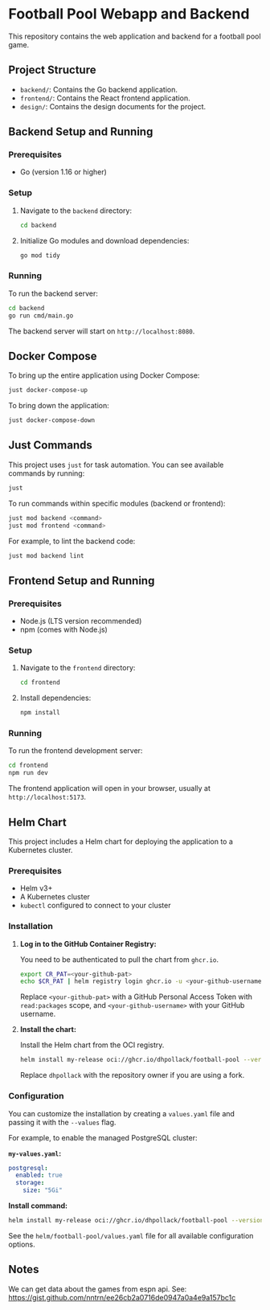 # Football Pool Webapp and Backend

This repository contains the web application and backend for a football pool game.

## Project Structure

- `backend/`: Contains the Go backend application.
- `frontend/`: Contains the React frontend application.
- `design/`: Contains the design documents for the project.

## Backend Setup and Running

### Prerequisites

- Go (version 1.16 or higher)

### Setup

1. Navigate to the `backend` directory:
   ```bash
   cd backend
   ```
2. Initialize Go modules and download dependencies:
   ```bash
   go mod tidy
   ```

### Running

To run the backend server:

```bash
cd backend
go run cmd/main.go
```

The backend server will start on `http://localhost:8080`.

## Docker Compose

To bring up the entire application using Docker Compose:

```bash
just docker-compose-up
```

To bring down the application:

```bash
just docker-compose-down
```

## Just Commands

This project uses `just` for task automation. You can see available commands by running:

```bash
just
```

To run commands within specific modules (backend or frontend):

```bash
just mod backend <command>
just mod frontend <command>
```

For example, to lint the backend code:

```bash
just mod backend lint
```

## Frontend Setup and Running

### Prerequisites

- Node.js (LTS version recommended)
- npm (comes with Node.js)

### Setup

1. Navigate to the `frontend` directory:
   ```bash
   cd frontend
   ```
2. Install dependencies:
   ```bash
   npm install
   ```

### Running

To run the frontend development server:

```bash
cd frontend
npm run dev
```

The frontend application will open in your browser, usually at `http://localhost:5173`.

## Helm Chart

This project includes a Helm chart for deploying the application to a Kubernetes cluster.

### Prerequisites

- Helm v3+
- A Kubernetes cluster
- `kubectl` configured to connect to your cluster

### Installation

1.  **Log in to the GitHub Container Registry:**

    You need to be authenticated to pull the chart from `ghcr.io`.

    ```bash
    export CR_PAT=<your-github-pat>
    echo $CR_PAT | helm registry login ghcr.io -u <your-github-username> --password-stdin
    ```
    Replace `<your-github-pat>` with a GitHub Personal Access Token with `read:packages` scope, and `<your-github-username>` with your GitHub username.

2.  **Install the chart:**

    Install the Helm chart from the OCI registry.

    ```bash
    helm install my-release oci://ghcr.io/dhpollack/football-pool --version 0.1.0
    ```
    Replace `dhpollack` with the repository owner if you are using a fork.

### Configuration

You can customize the installation by creating a `values.yaml` file and passing it with the `--values` flag.

For example, to enable the managed PostgreSQL cluster:

**`my-values.yaml`:**
```yaml
postgresql:
  enabled: true
  storage:
    size: "5Gi"
```

**Install command:**
```bash
helm install my-release oci://ghcr.io/dhpollack/football-pool --version 0.1.0 -f my-values.yaml
```

See the `helm/football-pool/values.yaml` file for all available configuration options.

## Notes

We can get data about the games from espn api.  See: https://gist.github.com/nntrn/ee26cb2a0716de0947a0a4e9a157bc1c
